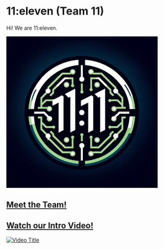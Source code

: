# 11:eleven (Team 11)

Hi! We are 11:eleven.

<img src="./admin/branding/teamlogo.png" alt="Team Logo" width="400" >

## [Meet the Team!](./admin/team.md)

## [Watch our Intro Video!](./admin/videos/teamintro.mp4)

[![Video Title](https://img.youtube.com/vi/q5HPSAvT3i8/0.jpg)](https://www.youtube.com/watch?v=q5HPSAvT3i8)

